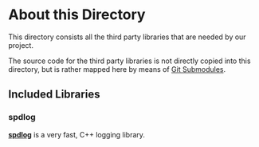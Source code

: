 # About this Directory

This directory consists all the third party 
libraries that are needed by our project. 

The source code for the third party 
libraries is not directly copied into this directory,
but is rather mapped here by means of
[Git Submodules](https://git-scm.com/book/en/v2/Git-Tools-Submodules).

## Included Libraries

### spdlog

[__spdlog__](https://github.com/gabime/spdlog) 
is a very fast,  C++ logging library.